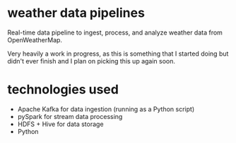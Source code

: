 # weather data pipelines

Real-time data pipeline to ingest, process, and analyze weather data from OpenWeatherMap.

Very heavily a work in progress, as this is something that I started doing but didn't ever finish and I plan on picking this up again soon.

# technologies used

* Apache Kafka for data ingestion (running as a Python script)
* pySpark for stream data processing
* HDFS + Hive for data storage
* Python

